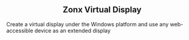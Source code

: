 <h2 align="center">Zonx Virtual Display</h2>
Create a virtual display under the Windows platform and use any web-accessible device as an extended display
